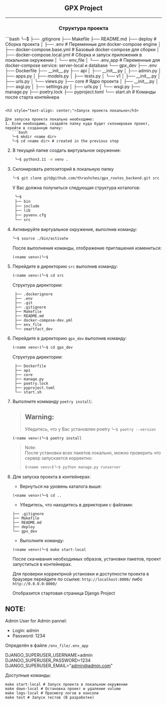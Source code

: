 
<h2 style="text-align: center;">GPX Project</h2>

---

<h3 style="text-align: center;">Структура проекта</h3>
```bash
╰─$
├── .gitignore
├── Makefile
├── README.md
├── deploy # Сборка проекта
│   ├── .env # Переменные для docker-compose engine
│   ├── docker-compose.base.yml # Базовый docker-compose для сборки
│   ├── docker-compose.local.yml # Сборка и запуск приложения в локальном окружении 
│   └── env_file
│        └── .env_app # Переменные для docker-compose service: server-local и database
└── gpx_dev
    ├── .env
    ├── Dockerfile
    ├── __init__.py
    ├── api
    │    ├── __init__.py
    │    ├── admin.py
    │    ├── apps.py
    │    ├── models.py
    │    ├── tests.py
    │    └── v1
    │       ├── __init__.py
    │       ├── urls.py
    │       └── views.py
    ├── core # Ядро проекта
    │    ├── __init__.py
    │    ├── asgi.py
    │    ├── settings.py
    │    ├── urls.py
    │    └── wsgi.py
    ├── manage.py
    ├── poetry.lock
    ├── pyproject.toml
    └── start.sh # Команды после старта контейнера

```

<h3 style="text-align: center;">Запуск проекта локально</h3>

Для запуска проекта локально необходимо:
1. Если необходимо, создайте папку куда будет склонирован проект, перейти в созданную папку:
   ```bash
   ╰─$ mkdir <name dir>
   ╰─$ cd <name dir> # created in the previous step 
   ```
2. В текущей папке создать виртуальное окружение:
   ```bash
    ╰─$ python3.11 -m venv .
   ```
3. Склонировать репозиторий в локальную папку
   ```bash
   ╰─$ git clone git@github.com/thrashches/gpx_routes_backend.git src
   ```
   У Вас должна получиться следующая структура коталогов:
   ```bash
    ╰─$
    ├── bin
    ├── include
    ├── lib
    ├── pyvenv.cfg
    └── src
   ```
4. Активируйте виртуальное окружение, выполнив команду:
   ```bash
   ╰─$ source ./bin/activate
   ```
   После выполнения команды, отображение приглашения измениться:
   ```
   (<name venv>)╰─$
   ```
5. Перейдите в директорию `src` выполнив команду:
   ```bash
   (<name venv>)╰─$ cd src
   ```
   Структура директории:
   ```Output
    ├── .dockerignore
    ├── .env
    ├── .git
    ├── .gitignore
    ├── Makefile
    ├── README.md
    ├── docker-compose-dev.yml
    ├── env_file
    └── smartfact_dev
   ```
6. Перейдите в директорию `gpx_dev` выполнив команду:
    ```bash
   (<name venv>)╰─$ cd gpx_dev
   ```
    Структура директории:
   ```Output
    ├── Dockerfile
    ├── api
    ├── core
    ├── manage.py
    ├── poetry.lock
    ├── pyproject.toml
    └── start.sh
   ```

7. Выполните комманду `poetry install`:
   >Warning:<br>
   >---
   >Убедитесь, что у Вас установлен poetry `╰─$ poetry --version`

    ```bash
   (<name venv>)╰─$ poetry install
   ```

   >Note:<br>
   >После установки всех пакетов локально, можно проверить что сервер запускается корректно:
   >```bash
   >(<name venv>)╰─$ python manage.py runserver
   >```

8. Для запуска проекта в контейнерах:
   
   - Вернуться на уровень каталога выше:
    ```
    (<name venv>)╰─$ cd ..
    ```
    - Убедитесь, что находитесь в дериктории с файлами:
    ```Output
    ├── .gitignore
    ├── Makefile
    ├── README.md
    ├── deploy
    └── gpx_dev
   ```
   - Выполните команду:
    ```
    (<name venv>)╰─$ make start-local
    ```
    После скачивания необходимых образов, установки пакетов, проект запуститься в контейнерах.

    Для проверки корректрной установки и доступности проекта в браузере перейдите по ссылке:
    `http://localhost:8000/` либо `http://0.0.0.0:8000/`

    Отобразится стартовая страница Django Project

NOTE:<br>
---
Admin User for Admin pannel:
   * Login: admin
   * Password: 1234

Определён в файле `/env_file/.env_app`

DJANGO_SUPERUSER_USERNAME=admin<br>
DJANGO_SUPERUSER_PASSWORD=1234<br>
DJANGO_SUPERUSER_EMAIL="admin@admin.com"<br>

Доступные команды:
```
make start-local # Запуск проекта в локальном окружении
make down-local # Остановка проект и удаление volume
make logs-local # Просмотр логов в консоли
make test # Запуск тестов (В разработке)  
```
